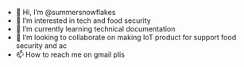 - 👋 Hi, I’m @summersnowflakes
- 👀 I’m interested in tech and food security
- 🌱 I’m currently learning technical documentation
- 💞️ I’m looking to collaborate on making IoT product for support food security and ac
- 📫 How to reach me on gmail plis

<!---
summersnowflakes/summersnowflakes is a ✨ special ✨ repository because its `README.md` (this file) appears on your GitHub profile.
You can click the Preview link to take a look at your changes.
--->
